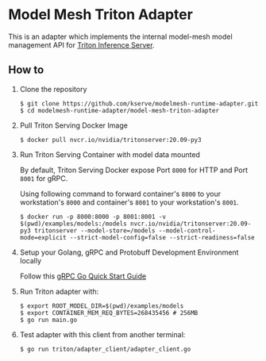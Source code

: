 # Model Mesh Triton Adapter

This is an adapter which implements the internal model-mesh model management API for [Triton Inference Server](https://github.com/triton-inference-server/server).

## How to

1.  Clone the repository

        $ git clone https://github.com/kserve/modelmesh-runtime-adapter.git
        $ cd modelmesh-runtime-adapter/model-mesh-triton-adapter

2.  Pull Triton Serving Docker Image

        $ docker pull nvcr.io/nvidia/tritonserver:20.09-py3

3.  Run Triton Serving Container with model data mounted

    By default, Triton Serving Docker expose Port `8000` for HTTP and Port `8001` for gRPC.

    Using following command to forward container's `8000` to your workstation's `8000` and container's `8001` to your workstation's `8001`.

        $ docker run -p 8000:8000 -p 8001:8001 -v $(pwd)/examples/models:/models nvcr.io/nvidia/tritonserver:20.09-py3 tritonserver --model-store=/models --model-control-mode=explicit --strict-model-config=false --strict-readiness=false

4.  Setup your Golang, gRPC and Protobuff Development Environment locally

    Follow this [gRPC Go Quick Start Guide](https://grpc.io/docs/quickstart/go/)

5.  Run Triton adapter with:

        $ export ROOT_MODEL_DIR=$(pwd)/examples/models
        $ export CONTAINER_MEM_REQ_BYTES=268435456 # 256MB
        $ go run main.go

6.  Test adapter with this client from another terminal:

        $ go run triton/adapter_client/adapter_client.go
